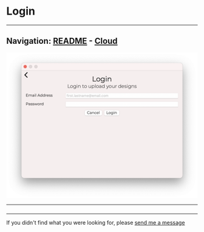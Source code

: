 # Login


---
Navigation: [README](README.md) - [Cloud](Cloud.md)
---






![Image](media/images/cloudLogin.png)


---


### 








### 











---

If you didn't find what you were looking for, please [send me a message](mailto:contact+help@haptrix.com)